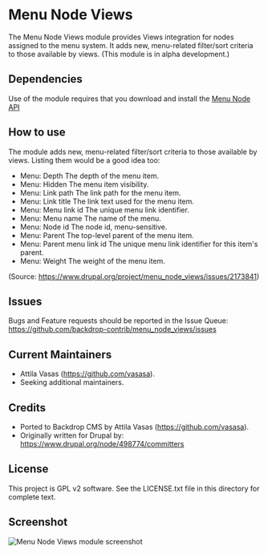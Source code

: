 Menu Node Views
===============

The Menu Node Views module provides Views integration for nodes assigned to the menu system. It adds new, menu-related filter/sort criteria to those available by views. (This module is in alpha development.)


Dependencies
------------

Use of the module requires that you download and install the [Menu Node API](https://backdropcms.org/project/menu_node_views)


How to use
----------

The module adds new, menu-related filter/sort criteria to those available by views. Listing them would be a good idea too:
- Menu: Depth The depth of the menu item.
- Menu: Hidden The menu item visibility.
- Menu: Link path The link path for the menu item.
- Menu: Link title The link text used for the menu item.
- Menu: Menu link id The unique menu link identifier.
- Menu: Menu name The name of the menu.
- Menu: Node id The node id, menu-sensitive.
- Menu: Parent The top-level parent of the menu item.
- Menu: Parent menu link id The unique menu link identifier for this item's parent.
- Menu: Weight The weight of the menu item.

(Source: https://www.drupal.org/project/menu_node_views/issues/2173841)


Issues
------

Bugs and Feature requests should be reported in the Issue Queue:
https://github.com/backdrop-contrib/menu_node_views/issues


Current Maintainers
-------------------

- Attila Vasas (https://github.com/vasasa).
- Seeking additional maintainers.


Credits
-------

- Ported to Backdrop CMS by Attila Vasas (https://github.com/vasasa).
- Originally written for Drupal by: https://www.drupal.org/node/498774/committers


License
-------

This project is GPL v2 software. See the LICENSE.txt file in this directory for
complete text.


Screenshot
----------

![Menu Node Views module screenshot](https://github.com/backdrop-contrib/menu_node_views/blob/1.x-1.x/images/screenshot.png)
